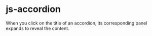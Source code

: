 # js-accordion
When you click on the title of an accordion, its corresponding panel expands to reveal the content.
